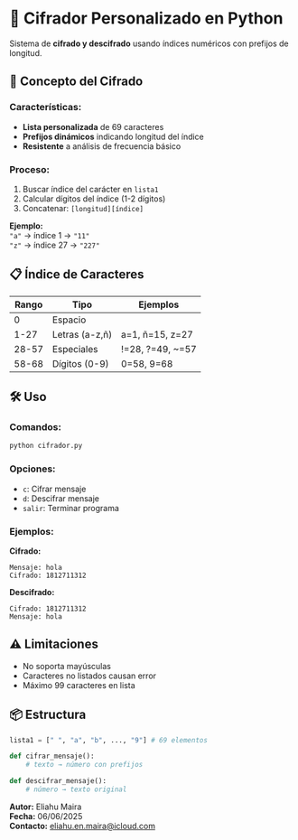 # 🔐 Cifrador Personalizado en Python

Sistema de **cifrado y descifrado** usando índices numéricos con prefijos de longitud.

## 🧠 Concepto del Cifrado

### Características:
- **Lista personalizada** de 69 caracteres
- **Prefijos dinámicos** indicando longitud del índice
- **Resistente** a análisis de frecuencia básico

### Proceso:
1. Buscar índice del carácter en `lista1`
2. Calcular dígitos del índice (1-2 dígitos)
3. Concatenar: `[longitud][índice]`

**Ejemplo:**  
`"a"` → índice 1 → `"11"`  
`"z"` → índice 27 → `"227"`

## 📋 Índice de Caracteres

| Rango  | Tipo          | Ejemplos          |
|--------|---------------|-------------------|
| 0      | Espacio       | ` `               |
| 1-27   | Letras (a-z,ñ)| a=1, ñ=15, z=27   |
| 28-57  | Especiales    | !=28, ?=49, ~=57  |
| 58-68  | Dígitos (0-9) | 0=58, 9=68        |

## 🛠 Uso

### Comandos:
```bash
python cifrador.py
```

### Opciones:
- `c`: Cifrar mensaje
- `d`: Descifrar mensaje
- `salir`: Terminar programa

### Ejemplos:

**Cifrado:**
```
Mensaje: hola
Cifrado: 1812711312
```

**Descifrado:**
```
Cifrado: 1812711312
Mensaje: hola
```

## ⚠️ Limitaciones

- No soporta mayúsculas
- Caracteres no listados causan error
- Máximo 99 caracteres en lista

## 📦 Estructura

```python
lista1 = [" ", "a", "b", ..., "9"] # 69 elementos

def cifrar_mensaje():
    # texto → número con prefijos

def descifrar_mensaje():
    # número → texto original
```

**Autor:** Eliahu Maira  
**Fecha:** 06/06/2025  
**Contacto:** eliahu.en.maira@icloud.com